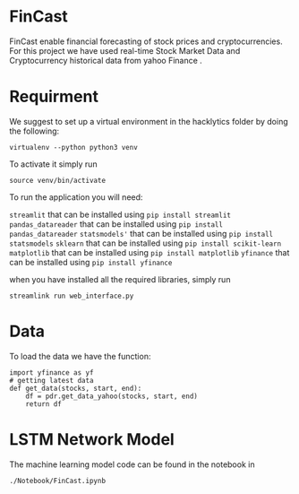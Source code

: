 # FinCast

FinCast enable financial forecasting of stock prices and cryptocurrencies. For this project we have used real-time Stock Market Data and Cryptocurrency historical data from yahoo Finance .


# Requirment

We suggest to set up a virtual environment in the hacklytics folder by doing the following:

```
virtualenv --python python3 venv
```

To activate it simply run

```
source venv/bin/activate
```

To run the application you will need: 

`streamlit` that can be installed using `pip install streamlit`
`pandas_datareader` that can be installed using `pip install pandas_datareader`
`statsmodels'` that can be installed using `pip install statsmodels`
`sklearn` that can be installed using `pip install scikit-learn`
`matplotlib` that can be installed using `pip install matplotlib`
`yfinance` that can be installed using `pip install yfinance`

when you have installed all the required libraries, simply run 

```
streamlink run web_interface.py
```
# Data

To load the data we have the function: 

```
import yfinance as yf
# getting latest data
def get_data(stocks, start, end):
    df = pdr.get_data_yahoo(stocks, start, end)
    return df
```

# LSTM Network Model

The machine learning model code can be found in the notebook in 

```
./Notebook/FinCast.ipynb
```
